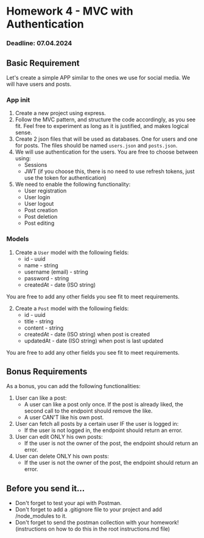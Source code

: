 # Homework 4 - MVC with Authentication

### Deadline: 07.04.2024

## Basic Requirement

Let's create a simple APP similar to the ones we use for social media. We will have users and posts.

### App init

1. Create a new project using express.
2. Follow the MVC pattern, and structure the code accordingly, as you see fit. Feel free to еxperiment as long as it is justified, and makes logical sense.
3. Create 2 json files that will be used as databases. One for users and one for posts. The files should be named `users.json` and `posts.json`.
4. We will use authentication for the users. You are free to choose between using:
    * Sessions
    * JWT (if you choose this, there is no need to use refresh tokens, just use the token for authentication)
5. We need to enable the following functionality:
    * User registration
    * User login
    * User logout
    * Post creation
    * Post deletion
    * Post editing

### Models

1. Create a `User` model with the following fields:
    * id - uuid
    * name - string
    * username (email) - string
    * password - string
    * createdAt - date (ISO string)

You are free to add any other fields you see fit to meet requirements.

2. Create a `Post` model with the following fields:
    * id - uuid
    * title - string
    * content - string
    * createdAt - date (ISO string) when post is created
    * updatedAt - date (ISO string) when post is last updated
   
You are free to add any other fields you see fit to meet requirements.

## Bonus Requirements
As a bonus, you can add the following functionalities:
1. User can like a post:
    * A user can like a post only once. If the post is already liked, the second call to the endpoint should remove the like.
    * A user CAN'T like his own post.
2. User can fetch all posts by a certain user IF the user is logged in:
   * If the user is not logged in, the endpoint should return an error.
3. User can edit ONLY his own posts:
   * If the user is not the owner of the post, the endpoint should return an error.
4. User can delete ONLY his own posts:
   * If the user is not the owner of the post, the endpoint should return an error.

## Before you send it...
* Don't forget to test your api with Postman.
* Don't forget to add a .gitignore file to your project and add /node_modules to it.
* Don't forget to send the postman collection with your homework! (instructions on how to do this in the root instructions.md file)
